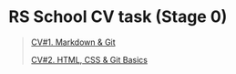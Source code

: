 # RS School CV task (Stage 0)

> [CV#1. Markdown & Git](https://leila-bekirkhan.github.io/rsschool-cv/cv "Open Markdown CV Page")
> 
> [CV#2. HTML, CSS & Git Basics](https://leila-bekirkhan.github.io/rsschool-cv/ "Open Markup CV Page")
